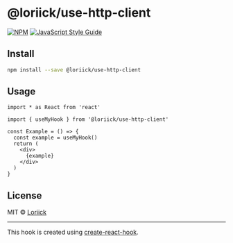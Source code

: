 # @loriick/use-http-client

> 

[![NPM](https://img.shields.io/npm/v/@loriick/use-http-client.svg)](https://www.npmjs.com/package/@loriick/use-http-client) [![JavaScript Style Guide](https://img.shields.io/badge/code_style-standard-brightgreen.svg)](https://standardjs.com)

## Install

```bash
npm install --save @loriick/use-http-client
```

## Usage

```tsx
import * as React from 'react'

import { useMyHook } from '@loriick/use-http-client'

const Example = () => {
  const example = useMyHook()
  return (
    <div>
      {example}
    </div>
  )
}
```

## License

MIT © [Loriick](https://github.com/Loriick)

---

This hook is created using [create-react-hook](https://github.com/hermanya/create-react-hook).
